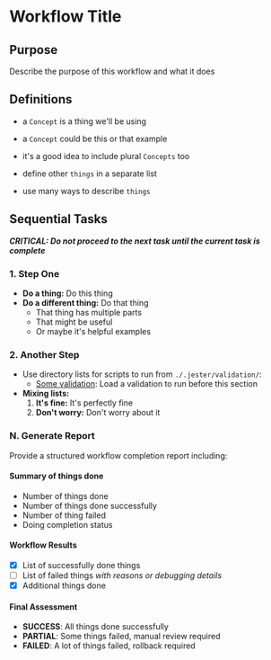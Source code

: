 # Workflow Title

## Purpose

Describe the purpose of this workflow and what it does

## Definitions

- a `Concept` is a thing we'll be using
- a `Concept` could be this or that example
- it's a good idea to include plural `Concepts` too

- define other `things` in a separate list
- use many ways to describe `things`

## Sequential Tasks

***CRITICAL: Do not proceed to the next task until the current task is complete***

### 1. Step One

- **Do a thing:** Do this thing
- **Do a different thing:** Do that thing
  - That thing has multiple parts
  - That might be useful
  - Or maybe it's helpful examples

### 2. Another Step

- Use directory lists for scripts to run from `./.jester/validation/`:
  - [Some validation](some-validation.md): Load a validation to run before this section
- **Mixing lists:**
  1. **It's fine:** It's perfectly fine
  2. **Don't worry:** Don't worry about it

### N. Generate Report

Provide a structured workflow completion report including:

#### Summary of things done

- Number of things done
- Number of things done successfully
- Number of thing failed
- Doing completion status

#### Workflow Results

- [x] List of successfully done things
- [ ] List of failed things
  *with reasons or debugging details*
- [x] Additional things done

#### Final Assessment

- **SUCCESS**: All things done successfully
- **PARTIAL**: Some things failed, manual review required
- **FAILED**: A lot of things failed, rollback required
